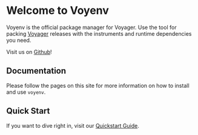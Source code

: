 # Welcome to Voyenv

Voyenv is the official package manager for Voyager.
Use the tool for packing [Voyager](https://github.com/dxworks/voyager) releases with the instruments and runtime dependencies you need.

Visit us on [Github](https://github.com/dxworks/voyenv)!

## Documentation
Please follow the pages on this site for more information on how to install and use `voyenv`.

## Quick Start
If you want to dive right in, visit our [Quickstart Guide](quickstart.md).
